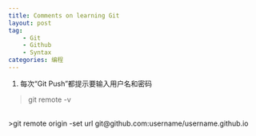 ```yaml
---
title: Comments on learning Git
layout: post
tag:
    - Git
    - Github
    - Syntax
categories: 编程
---
```


1. 每次“Git Push”都提示要输入用户名和密码
>git remote -v
<br>
>git remote origin -set url git@github.com:username/username.github.io
